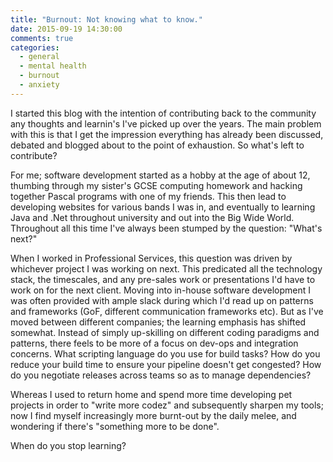 ```yaml
---
title: "Burnout: Not knowing what to know."
date: 2015-09-19 14:30:00
comments: true
categories:
  - general
  - mental health
  - burnout
  - anxiety
---
```

I started this blog with the intention of contributing back to the community any thoughts and learnin's I've picked up
over the years.  The main problem with this is that I get the impression everything has already been discussed,
debated and blogged about to the point of exhaustion.  So what's left to contribute?

For me; software development started as a hobby at the age of about 12, thumbing through my sister's GCSE computing homework
and hacking together Pascal programs with one of my friends.  This then lead to developing websites for various bands I was
in, and eventually to learning Java and .Net throughout university and out into the Big Wide World.  Throughout all this time
I've always been stumped by the question: "What's next?"

When I worked in Professional Services, this question was driven by whichever project I was working on next.  This predicated
all the technology stack, the timescales, and any pre-sales work or presentations I'd have to work on for the next client.  Moving
into in-house software development I was often provided with ample slack during which I'd read up on patterns and frameworks (GoF,
different communication frameworks etc).  But as I've moved between different companies; the learning emphasis has shifted somewhat.
Instead of simply up-skilling on different coding paradigms and patterns, there feels to be more of a focus on dev-ops and 
integration concerns.  What scripting language do you use for build tasks?  How do you reduce your build time to ensure your pipeline
doesn't get congested?  How do you negotiate releases across teams so as to manage dependencies?

Whereas I used to return home and spend more time developing pet projects in order to "write more codez" and subsequently sharpen
my tools; now I find myself increasingly more burnt-out by the daily melee, and wondering if there's "something more to be done".


When do you stop learning?
